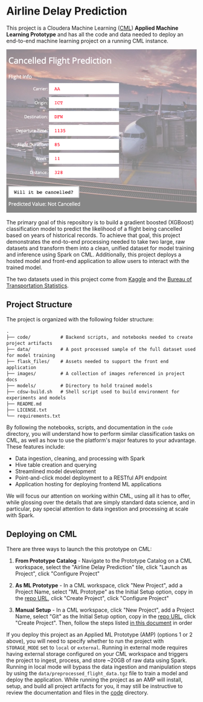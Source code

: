 # Airline Delay Prediction
This project is a Cloudera Machine Learning ([CML](https://www.cloudera.com/products/machine-learning.html)) **Applied Machine Learning Prototype** and has all the code and data needed to deploy an end-to-end machine learning project on a running CML instance.

![app](images/app.png)



The primary goal of this repository is to build a gradient boosted (XGBoost) classification model to predict the likelihood of a flight being cancelled based on years of historical records. To achieve that goal, this project demonstrates the end-to-end processing needed to take two large, raw datasets and transform them into a clean, unified dataset for model training and inference using Spark on CML. Additionally, this project deploys a hosted model and front-end application to allow users to interact with the trained model. 

The two datasets used in this project come from [Kaggle](https://www.kaggle.com/yuanyuwendymu/airline-delay-and-cancellation-data-2009-2018) and the [Bureau of Transportation Statistics](https://www.transtats.bts.gov/DL_SelectFields.asp?Table_ID=236&DB_Short_Name=On-Time).

## Project Structure

The project is organized with the following folder structure:

```
.
├── code/           # Backend scripts, and notebooks needed to create project artifacts
├── data/           # A post processed sample of the full dataset used for model training
├── flask_files/    # Assets needed to support the front end application
├── images/         # A collection of images referenced in project docs
├── models/         # Directory to hold trained models
├── cdsw-build.sh   # Shell script used to build environment for experiments and models
├── README.md
├── LICENSE.txt
└── requirements.txt
```

By following the notebooks, scripts, and documentation in the `code` directory, you will understand how to perform similar classification tasks on CML, as well as how to use the platform's major features to your advantage. These features include:

- Data ingestion, cleaning, and processing with Spark
- Hive table creation and querying
- Streamlined model development
- Point-and-click model deployment to a RESTful API endpoint
- Application hosting for deploying frontend ML applications

We will focus our attention on working within CML, using all it has to offer, while glossing over the details that are simply standard data science, and in particular, pay special attention to data ingestion and processing at scale with Spark.

## Deploying on CML

There are three ways to launch the this prototype on CML:

1. **From Prototype Catalog** - Navigate to the Prototype Catalog on a CML workspace, select the "Airline Delay Prediction" tile, click "Launch as Project", click "Configure Project"
2. **As ML Prototype** - In a CML workspace, click "New Project", add a Project Name, select "ML Prototype" as the Initial Setup option, copy in the [repo URL](https://github.com/cloudera/CML_AMP_Airline_Delay_Prediction), click "Create Project", click "Configure Project"

3. **Manual Setup** - In a CML workspace, click "New Project", add a Project Name, select "Git" as the Initial Setup option, copy in the [repo URL](https://github.com/cloudera/CML_AMP_Airline_Delay_Prediction), click "Create Project". Then, follow the steps listed [in this document](code/README.md) in order

If you deploy this project as an Applied ML Prototype (AMP) (options 1 or 2 above), you will need to specify whether to run the project with `STORAGE_MODE` set to `local` or `external`. Running in external mode requires having external storage configured on your CML workspace and triggers the project to ingest, process, and store ~20GB of raw data using Spark. Running in local mode will bypass the data ingestion and manipulation steps by using the `data/preprocessed_flight_data.tgz` file to train a model and deploy the application. While running the project as an AMP will install, setup, and build all project artifacts for you, it may still be instructive to review the documentation and files in the [code](code/) directory.